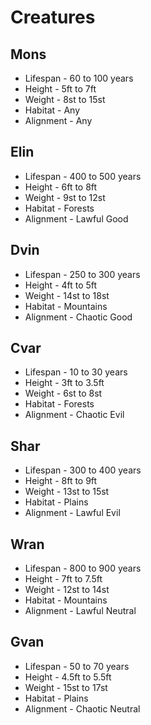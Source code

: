 # Creatures

## Mons

- Lifespan - 60 to 100 years
- Height - 5ft to 7ft
- Weight - 8st to 15st
- Habitat - Any
- Alignment - Any

## Elin

- Lifespan - 400 to 500 years
- Height - 6ft to 8ft
- Weight - 9st to 12st
- Habitat - Forests
- Alignment - Lawful Good

## Dvin

- Lifespan - 250 to 300 years
- Height - 4ft to 5ft
- Weight - 14st to 18st
- Habitat - Mountains
- Alignment - Chaotic Good

## Cvar

- Lifespan - 10 to 30 years
- Height - 3ft to 3.5ft
- Weight - 6st to 8st
- Habitat - Forests
- Alignment - Chaotic Evil

## Shar

- Lifespan - 300 to 400 years
- Height - 8ft to 9ft
- Weight - 13st to 15st
- Habitat - Plains
- Alignment - Lawful Evil

## Wran

- Lifespan - 800 to 900 years
- Height - 7ft to 7.5ft
- Weight - 12st to 14st
- Habitat - Mountains
- Alignment - Lawful Neutral

## Gvan

- Lifespan - 50 to 70 years
- Height - 4.5ft to 5.5ft
- Weight - 15st to 17st
- Habitat - Plains
- Alignment - Chaotic Neutral
